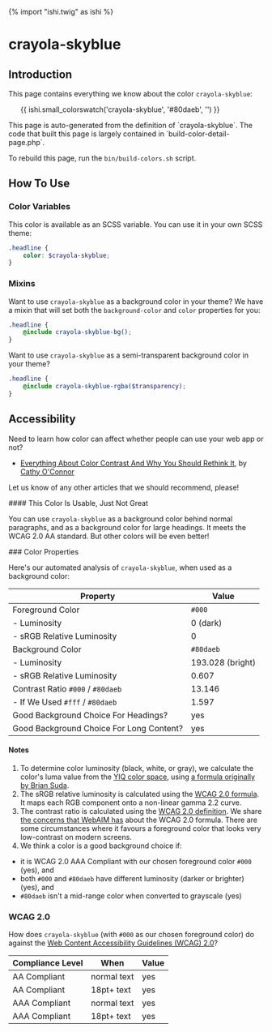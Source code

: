 {% import "ishi.twig" as ishi %}
# crayola-skyblue

## Introduction

This page contains everything we know about the color `crayola-skyblue`:

<div class="grid">
    <div class="cell">
        <div class="swatch">
            <ul>
                {{ ishi.small_colorswatch('crayola-skyblue', '#80daeb', '') }}
            </ul>
        </div>
    </div>
</div>

<div class="callout attention" markdown="1">
This page is auto-generated from the definition of `crayola-skyblue`. The code that built this page is largely contained in `build-color-detail-page.php`.

To rebuild this page, run the `bin/build-colors.sh` script.
</div>

## How To Use

### Color Variables

This color is available as an SCSS variable. You can use it in your own SCSS theme:

```scss
.headline {
    color: $crayola-skyblue;
}
```

### Mixins

Want to use `crayola-skyblue` as a background color in your theme? We have a mixin that will set both the `background-color` and `color` properties for you:

```scss
.headline {
    @include crayola-skyblue-bg();
}
```

Want to use `crayola-skyblue` as a semi-transparent background color in your theme?

```scss
.headline {
    @include crayola-skyblue-rgba($transparency);
}
```

## Accessibility

Need to learn how color can affect whether people can use your web app or not?

* [Everything About Color Contrast And Why You Should Rethink It](https://www.smashingmagazine.com/2014/10/color-contrast-tips-and-tools-for-accessibility/), by [Cathy O'Connor](http://www.twitter.com/cagocon)

Let us know of any other articles that we should recommend, please!
<div class="callout warning" markdown="1">
#### This Color Is Usable, Just Not Great

You can use `crayola-skyblue` as a background color behind normal paragraphs, and as a background color for large headings. It meets the WCAG 2.0 AA standard. But other colors will be even better!
</div>
### Color Properties

Here's our automated analysis of `crayola-skyblue`, when used as a background color:

Property | Value
---------|------
Foreground Color | `#000`
- Luminosity | 0 (dark)
- sRGB Relative Luminosity | 0
Background Color | `#80daeb`
- Luminosity | 193.028 (bright)
- sRGB Relative Luminosity | 0.607
Contrast Ratio `#000` / `#80daeb` | 13.146
- If We Used `#fff` / `#80daeb` | 1.597
Good Background Choice For Headings? | yes
Good Background Choice For Long Content? | yes

#### Notes

1. To determine color luminosity (black, white, or gray), we calculate the color's luma value from the [YIQ color space](https://en.wikipedia.org/wiki/YIQ), using [a formula originally by Brian Suda](https://24ways.org/2010/calculating-color-contrast/).
1. The sRGB relative luminosity is calculated using the [WCAG 2.0 formula](https://www.w3.org/TR/WCAG20/#relativeluminancedef). It maps each RGB component onto a non-linear gamma 2.2 curve.
1. The contrast ratio is calculated using the [WCAG 2.0 definition](https://www.w3.org/TR/2008/REC-WCAG20-20081211/#contrast-ratiodef). We share [the concerns that WebAIM has](http://webaim.org/blog/wcag-2-1-feedback/) about the WCAG 2.0 formula. There are some circumstances where it favours a foreground color that looks very low-contrast on modern screens.
1. We think a color is a good background choice if:
  - it is WCAG 2.0 AAA Compliant with our chosen foreground color `#000` (yes), and
  - both `#000` and `#80daeb` have different luminosity (darker or brighter) (yes), and
  - `#80daeb` isn't a mid-range color when converted to grayscale (yes)

### WCAG 2.0

How does `crayola-skyblue` (with `#000` as our chosen foreground color) do against the [Web Content Accessibility Guidelines (WCAG) 2.0](https://www.w3.org/TR/WCAG20/)?

Compliance Level | When | Value
-----------------|------|------
AA Compliant | normal text | yes
AA Compliant | 18pt+ text | yes
AAA Compliant | normal text | yes
AAA Compliant | 18pt+ text | yes